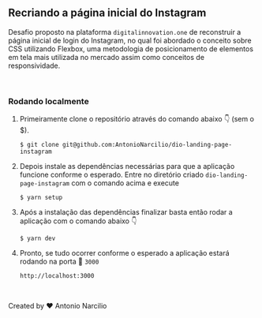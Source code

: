 ## Recriando a página inicial do Instagram

Desafio proposto na plataforma `digitalinnovation.one` de reconstruir a página inicial de login do Instagram, no qual foi abordado o conceito sobre CSS utilizando Flexbox, uma metodologia de posicionamento de elementos em tela mais utilizada no mercado assim como conceitos de responsividade.

<br>

### Rodando localmente

1. Primeiramente clone o repositório através do comando abaixo
   👇 (sem o $).
   ~~~
   $ git clone git@github.com:AntonioNarcilio/dio-landing-page-instagram
   ~~~

2. Depois instale as dependências necessárias para que a aplicação funcione conforme o esperado. Entre no diretório criado `dio-landing-page-instagram` com o comando acima e execute
   ```
   $ yarn setup
   ```
3. Após a instalação das dependências finalizar basta então rodar a aplicação com o comando abaixo 👇

   ```
   $ yarn dev
   ```

4. Pronto, se tudo ocorrer conforme o esperado a aplicação estará rodando na porta 🚪 `3000`
   ```
   http://localhost:3000
   ```

<br>

Created by ♥️ Antonio Narcilio
